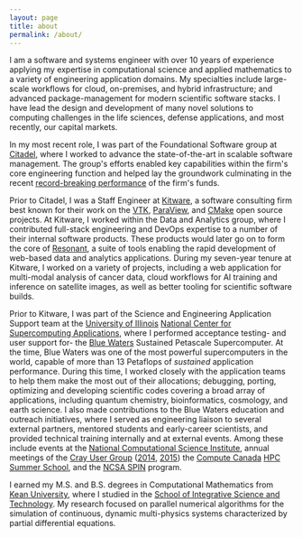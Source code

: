 ```yaml
---
layout: page
title: about
permalink: /about/
---
```


I am a software and systems engineer with over 10 years of experience applying my
expertise in computational science and applied mathematics to a variety of engineering
application domains.  My specialties include large-scale workflows for cloud, on-premises,
and hybrid infrastructure; and advanced package-management for modern scientific software
stacks.  I have lead the design and development of many novel solutions to computing
challenges in the life sciences, defense applications, and most recently, our capital
markets.

In my most recent role, I was part of the Foundational Software group at
[Citadel](https://www.citadel.com/), where I worked to advance the state-of-the-art in
scalable software management.  The group's efforts enabled key capabilities within the
firm's core engineering function and helped lay the groundwork culminating in the recent
[record-breaking performance](https://www.forbes.com/sites/hanktucker/2023/01/22/citadels-16-billion-gain-in-2022-makes-ken-griffins-firm-the-top-earning-hedge-fund-ever/?sh=44f32b103105)
of the firm's funds.

Prior to Citadel, I was a Staff Engineer at [Kitware](https://www.kitware.com/), a
software consulting firm best known for their work on the [VTK](https://vtk.org/),
[ParaView](https://www.paraview.org/), and [CMake](https://cmake.org/) open source
projects.  At Kitware, I worked within the Data and Analytics group, where I contributed
full-stack engineering and DevOps expertise to a number of their internal software
products. These products would later go on to form the core of
[Resonant](https://resonant.kitware.com/), a suite of tools enabling the rapid development
of web-based data and analytics applications.  During my seven-year tenure at Kitware, I
worked on a variety of projects, including a web application for multi-modal analysis of
cancer data, cloud workflows for AI training and inference on satellite images, as well as
better tooling for scientific software builds.

Prior to Kitware, I was part of the Science and Engineering Application Support team at
the [University of Illinois](https://illinois.edu/)
[National Center for Supercomputing Applications](https://www.ncsa.illinois.edu/), where
I performed acceptance testing- and user support for- the
[Blue Waters](https://www.ncsa.illinois.edu/research/project-highlights/blue-waters/)
Sustained Petascale Supercomputer.  At the time, Blue Waters was one of the most powerful
supercomputers in the world, capable of more than 13 Petaflops of *sustained* application
performance.  During this time, I worked closely with the application teams to help them
make the most out of their allocations; debugging, porting, optimizing and developing
scientific codes covering a broad array of applications, including quantum chemistry,
bioinformatics, cosmology, and earth science.  I also made contributions to the Blue
Waters education and outreach initiatives, where I served as engineering liaison to
several external partners, mentored students and early-career scientists, and provided
technical training internally and at external events.  Among these include events at the
[National Computational Science Institute](http://www.computationalscience.org/),
annual meetings of the [Cray User Group](https://cug.org)
([2014](https://cug.org/cug-2014/), [2015](https://cug.org/cug-2015/))
the
[Compute Canada](https://www.computeontario.ca)
[HPC Summer School](https://www.computeontario.ca/2023-summer-school),
and the [NCSA SPIN](https://blogs.illinois.edu/view/6204/1349706967) program.

I earned my M.S. and B.S. degrees in Computational Mathematics from
[Kean University](https://www.kean.edu/), where I studied in the
[School of Integrative Science and Technology](https://www.kean.edu/academics/dorothy-and-george-hennings-college-science-mathematics-and-technology/school-integrative).
My research focused on parallel numerical algorithms for the simulation of continuous,
dynamic multi-physics systems characterized by partial differential equations.

